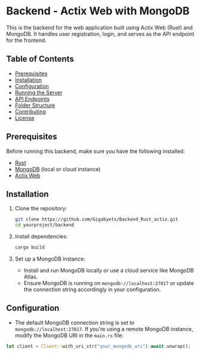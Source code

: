 # Backend - Actix Web with MongoDB

This is the backend for the web application built using Actix Web (Rust) and MongoDB. It handles user registration, login, and serves as the API endpoint for the frontend.

## Table of Contents
- [Prerequisites](#prerequisites)
- [Installation](#installation)
- [Configuration](#configuration)
- [Running the Server](#running-the-server)
- [API Endpoints](#api-endpoints)
- [Folder Structure](#folder-structure)
- [Contributing](#contributing)
- [License](#license)

## Prerequisites
Before running this backend, make sure you have the following installed:

- [Rust](https://www.rust-lang.org/)
- [MongoDB](https://www.mongodb.com/try/download/community) (local or cloud instance)
- [Actix Web](https://actix.rs/)

## Installation
1. Clone the repository:
    ```bash
    git clone https://github.com/Gigabyets/Backend_Rust_actix.git
    cd yourproject/backend
    ```

2. Install dependencies:
    ```bash
    cargo build
    ```

3. Set up a MongoDB instance:
   - Install and run MongoDB locally or use a cloud service like MongoDB Atlas.
   - Ensure MongoDB is running on `mongodb://localhost:27017` or update the connection string accordingly in your configuration.

## Configuration
- The default MongoDB connection string is set to `mongodb://localhost:27017`. If you're using a remote MongoDB instance, modify the MongoDB URI in the `main.rs` file:

```rust
let client = Client::with_uri_str("your_mongodb_uri").await.unwrap();

